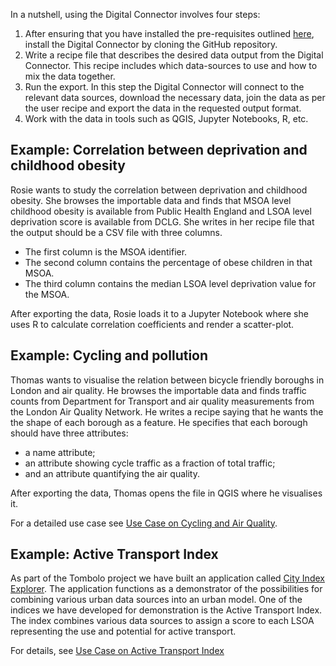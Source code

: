 In a nutshell, using the Digital Connector involves four steps:

 1. After ensuring that you have installed the pre-requisites outlined [here](https://github.com/FutureCitiesCatapult/TomboloDigitalConnector#quick-start), install the Digital Connector by cloning the GitHub repository.
 1. Write a recipe file that describes the desired data output from the Digital Connector. This recipe includes which data-sources to use and how to mix the data together.
 1. Run the export. In this step the Digital Connector will connect to the relevant data sources, download the necessary data, join the data as per the user recipe and export the data in the requested output format. 
 1. Work with the data in tools such as QGIS, Jupyter Notebooks, R, etc.

## Example: Correlation between deprivation and childhood obesity 
Rosie wants to study the correlation between deprivation and childhood obesity.
She browses the importable data and finds that MSOA level childhood obesity is available from Public Health England and LSOA level deprivation score is available from DCLG. 
She writes in her recipe file that the output should be a CSV file with three columns.

* The first column is the MSOA identifier.
* The second column contains the percentage of obese children in that MSOA.
* The third column contains the median LSOA level deprivation value for the MSOA.

After exporting the data, Rosie loads it to a Jupyter Notebook where she uses R to calculate correlation coefficients and render a scatter-plot.

## Example: Cycling and pollution 
Thomas wants to visualise the relation between bicycle friendly boroughs in London and air quality.
He browses the importable data and finds traffic counts from Department for Transport and air quality measurements from the London Air Quality Network.
He writes a recipe saying that he wants the the shape of each borough as a feature.
He specifies that each borough should have three attributes:

* a name attribute;
* an attribute showing cycle traffic as a fraction of total traffic;
* and an attribute quantifying the air quality.

After exporting the data, Thomas opens the file in QGIS where he visualises it.

For a detailed use case see [Use Case on Cycling and Air Quality](Use-Case-on-Cycling-and-Air-Quality). 

## Example: Active Transport Index
As part of the Tombolo project we have built an application called [City Index Explorer](https://labs.tombolo.org.uk/city-index-explorer/). The application functions as a demonstrator of the possibilities for combining various urban data sources into an urban model. One of the indices we have developed for demonstration is the Active Transport Index. The index combines various data sources to assign a score to each LSOA representing the use and potential for active transport.

For details, see [Use Case on Active Transport Index](Use-Case-on-Active-Transport-Index)